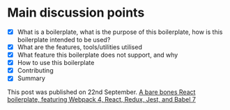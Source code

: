 # Main discussion points

- [x] What is a boilerplate, what is the purpose of this boilerplate, how is this boilerplate intended to be used?
- [x] What are the features, tools/utilities utilised
- [x] What feature this boilerplate does not support, and why
- [x] How to use this boilerplate
- [x] Contributing
- [x] Summary

This post was published on 22nd September. [A bare bones React boilerplate, featuring Webpack 4, React, Redux, Jest, and Babel 7](https://www.developerhandbook.com/webpack/react-redux-babel-jest-webpack-starter-template/)
